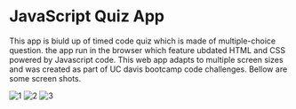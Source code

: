 
# JavaScript Quiz App 
This app is biuld up of timed code quiz which is made of multiple-choice question. the app run in the browser which feature ubdated HTML and CSS powered by Javascript code. This web app adapts to multiple screen sizes and was created as part of UC davis bootcamp code challenges.
Bellow are some screen shots.

![1](https://user-images.githubusercontent.com/91281668/139634343-2dcec8e8-43a4-4f03-9603-76866523ffb8.PNG)
![2](https://user-images.githubusercontent.com/91281668/139634352-a08762c0-cc82-4cbe-893e-b1e966014a9b.PNG)
![3](https://user-images.githubusercontent.com/91281668/139634360-60f021e6-1efa-4423-8429-4dfadf70d46c.PNG)
